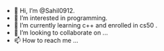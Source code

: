 - 👋 Hi, I’m @Sahil0912.
- 👀 I’m interested in programming.
- 🌱 I’m currently learning c++ and enrolled in cs50 .
- 💞️ I’m looking to collaborate on ...
- 📫 How to reach me ...

<!---
Sahil0912/Sahil0912 is a ✨ special ✨ repository because its `README.md` (this file) appears on your GitHub profile.
You can click the Preview link to take a look at your changes.
--->
